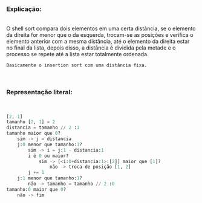 ### **Explicação**:

<br>
O shell sort compara dois elementos em uma certa distância, se o elemento da direita for menor que o da esquerda, trocam-se as posições e verifica o elemento anterior com a mesma distância, até o elemento da direita estar no final da lista, depois disso, a distância é dividida pela metade e o processo se repete até a lista estar totalmente ordenada.

<br>

` Basicamente o insertion sort com uma distância fixa. `

<br>

### **Representação literal**:
<br>

```Python
[2, 1]
tamanho [2, 1] = 2
distancia = tamanho // 2 :1
tamanho maior que 0?
    sim -> j = distancia
    j:0 menor que tamanho:1?
        sim -> i = j:1 - distancia:1
        i é 0 ou maior? 
            sim -> [<i:0+distancia:1>:[2]] maior que [1]?
                não -> troca de posição [1, 2]
        j += 1
    j:1 menor que tamanho:1?
        não -> tamanho = tamanho // 2 :0
tamanho:0 maior que 0?
    não -> fim
```
